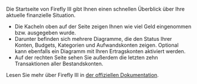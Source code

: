 Die Startseite von Firefly III gibt Ihnen einen schnellen Überblick über Ihre aktuelle finanzielle Situation.

* Die Kacheln oben auf der Seite zeigen Ihnen wie viel Geld eingenommen bzw. ausgegeben wurde.
* Darunter befinden sich mehrere Diagramme, die den Status Ihrer Konten, Budgets, Kategorien und Aufwandskonten zeigen. Optional kann ebenfalls ein Diagramm mit Ihren Ertragskonten aktiviert werden.
* Auf der rechten Seite sehen Sie außerdem die letzten zehn Transaktionen aller Bestandskonten.

Lesen Sie mehr über Firefly III in [der offiziellen Dokumentation](https://firefly-iii.readthedocs.io/en/latest/).